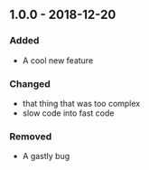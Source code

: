 ## 1.0.0 - 2018-12-20
### Added
- A cool new feature

### Changed
- that thing that was too complex
- slow code into fast code

### Removed
- A gastly bug
